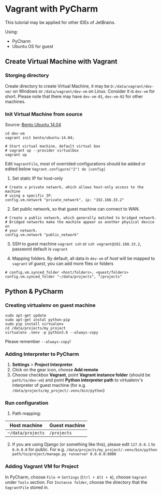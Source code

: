 # Vagrant with PyCharm

This tutorial may be applied for other IDEs of JetBrains.

Using:
- PyCharm
- Ubuntu OS for guest

## Create Virtual Machine with Vagrant

### Storging directory

 Create directory to create Virtual Machine, it may be `D:/data/vagrant/dev-vm/` on Windows or  `/data/vagrant/dev-vm` on Linux. Consider it is `dev-vm` for short. Please note that there may have `dev-vm-01`, `dev-vm-02` for other machines.

### Init Virtual Machine from source

Source: [Bento Ubuntu 14.04](https://atlas.hashicorp.com/bento/boxes/ubuntu-14.04)

```
cd dev-vm
vagrant init bento/ubuntu-14.04;

# Start virtual machine, default virtual box
# vagrant up --provider virtualbox
vagrant up
```

Edit `VagrantFile`, most of overrided configurations should be added or edited below `Vagrant.configure("2") do |config|`

1. Set static IP for host-only

```
# Create a private network, which allows host-only access to the machine
# using a specific IP.
config.vm.network "private_network", ip: "192.168.33.2"
```

2. Set public network, so that guest machine can connect to WAN.

```
# Create a public network, which generally matched to bridged network.
# Bridged networks make the machine appear as another physical device on
# your network.
config.vm.network "public_network"
```

3. SSH to guest machine `vagrant ssh` or `ssh vagrant@192.168.33.2`, password default is `vagrant`

4. Mapping folders. By default, all data in `dev-vm` of _host_ will be mapped to `vagrant` of _guest_, you can add more files or folders

```
# config.vm.synced_folder <host/folders>, <guest/folders>
config.vm.synced_folder "~/data/projects", "/projects"
```

## Python & PyCharm

### Creating virtualenv on guest machine

```
sudo apt-get update
sudo apt-get instal python-pip
sudo pip install virtualenv
cd /data/projects/my_project
virtualenv .venv -p python3.6 --always-copy
```

Please remember `--always-copy`!

### Adding Interpreter to PyCharm

1. **Settings** > **Project Interpreter**.
2. Click on the gear icon, choose **Add remote**
3. Choose checkbox **Vagrant**, point **Vagrant instance folder** (should be `path/to/dev-vm`) and point **Python interpreter path** to virtualenv's interpreter of guest machine (for e.g. `/data/projects/my_project/.venv/bin/python`)

### Run configuration

1. Path mapping: 

| Host machine      | Guest machine |
|-------------------|---------------|
| `~/data/projects` | `/projects`   |

2. If you are using Django (or something like this), please edit `127.0.0.1` to `0.0.0.0` for public. For e.g. `/data/projects/my_project/.venv/bin/python path/to/project/manage.py runserver 0.0.0.0:8000`

### Adding Vagrant VM for Project

In PyCharm, choose `File` -> `Settings` (`Ctrl + Alt + A`), choose `Vagrant` under `Tools` section. For `Instance folder`, choose the directory that the `VagrantFile` stored in.
